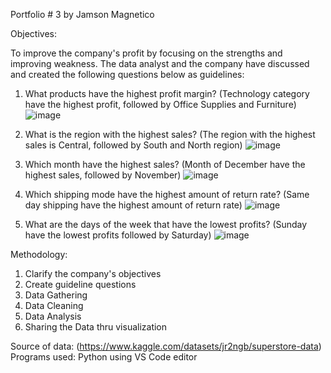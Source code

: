 Portfolio # 3 by Jamson Magnetico

Objectives:

To improve the company's profit by focusing on the strengths and improving weakness.
The data analyst and the company have discussed and created the following questions below as guidelines:

1. What products have the highest profit margin? (Technology category have the highest profit, followed by Office Supplies and Furniture)
![image](https://github.com/jamsonmagnetico/Portfolio-3/assets/134472478/98a1c327-490b-4f46-a841-8ce002482911)

2. What is the region with the highest sales? (The region with the highest sales is Central, followed by South and North region)
![image](https://github.com/jamsonmagnetico/Portfolio-3/assets/134472478/14c5e97d-09a4-4402-8080-a12bd5a4a76d)

3. Which month have the highest sales? (Month of December have the highest sales, followed by November)
![image](https://github.com/jamsonmagnetico/Portfolio-3/assets/134472478/59b0701e-97ea-4541-ae28-bf559bbdcc14)

4. Which shipping mode have the highest amount of return rate? (Same day shipping have the highest amount of return rate)
![image](https://github.com/jamsonmagnetico/Portfolio-3/assets/134472478/440842a8-0582-42e6-b6ba-bccb98db0b13)

5. What are the days of the week that have the lowest profits? (Sunday have the lowest profits followed by Saturday)
![image](https://github.com/jamsonmagnetico/Portfolio-3/assets/134472478/559f5dd7-3e74-41e0-9fc1-ba868f3b771b)

Methodology:
1. Clarify the company's objectives
2. Create guideline questions
3. Data Gathering
4. Data Cleaning
5. Data Analysis
6. Sharing the Data thru visualization

Source of data: (https://www.kaggle.com/datasets/jr2ngb/superstore-data)
Programs used: Python using VS Code editor
